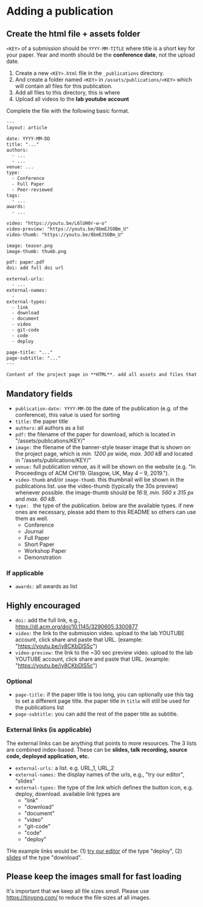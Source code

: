 # Adding a publication

## Create the html file + assets folder

`<KEY>` of a submission should be `YYYY-MM-TITLE` where title is a short key for your paper. Year and month should be the **conference date**, not the upload date.

1. Create a new `<KEY>.html` file in the `_publications` directory. 
2. And create a folder named `<KEY>` in `/assets/publications/<KEY>` which will contain all files for this publication.
3. Add all files to this directory, this is where
4. Upload all videos to the **lab youtube account**

Complete the file with the following basic format.

```html
---
layout: article

date: YYYY-MM-DD
title: "..."
authors:
  - ...
  - ...
venue: ...
type:
  - Conference
  - Full Paper
  - Peer-reviewed
tags: 
  - ...
awards:
  - ...

video: "https://youtu.be/L6lUH0r-w-o"
video-preview: "https://youtu.be/8bmEJSOBm_U"
video-thumb: "https://youtu.be/8bmEJSOBm_U"

image: teaser.png
image-thumb: thumb.png

pdf: paper.pdf
doi: add full doi url

external-urls: 
  - ...
external-names:
  - 
external-types:
  - link
  - download
  - document
  - video
  - git-code
  - code
  - deploy

page-title: "..."
page-subtitle: "..."
---

Content of the project page in **HTML**. add all assets and files that are used in the folder `/assets/publications/KEY` and refer only to the filenames. 

```

## Mandatory fields
- `publication-date: YYYY-MM-DD` the date of the publication (e.g. of the conference), this value is used for sorting
- `title:` the paper title
- `authors`: all authors as a list
- `pdf:` the filename of the paper for download, which is located in "/assets/publications/KEY/"
- `image:` the filename of the banner-style teaser image that is shown on the project page, which is *min. 1200 px* wide, *max. 300 kB* and located in "/assets/publications/KEY/"
- `venue:` full publication venue, as it will be shown on the website (e.g. "In Proceedings of ACM CHI’19. Glasgow, UK, May 4 – 9, 2019.").
- `video-thumb` and/or `image-thumb`. this thumbnail will be shown in the publications list. use the video-thumb (typically the 30s preview) whenever possible. the image-thumb should be *16:9, min. 560 x 315 px* and *max. 60 kB*.  
- `type: ` the type of the publication. below are the available types. if new ones are necessary, please add them to this README so others can use them as well.
  - Conference
  - Journal
  - Full Paper
  - Short Paper
  - Workshop Paper
  - Demonstration


### If applicable
- `awards:` all awards as list

## Highly encouraged
- `doi:` add the full link, e.g., https://dl.acm.org/doi/10.1145/3290605.3300877
- `video:` the link to the submission video. upload to the lab YOUTUBE account, click share and paste that URL.  (example: "https://youtu.be/iy8CKbDlS5c")
- `video-preview:` the link to the ~30 sec preview video. upload to the lab YOUTUBE account, click share and paste that URL.  (example: "https://youtu.be/iy8CKbDlS5c")


### Optional
- `page-title:` if the paper title is too long, you can optionally use this tag to set a different page title. the paper title in `title` will still be used for the publications list
- `page-subtitle:` you can add the rest of the paper title as subtitle.


### External links (is applicable)
The external links can be anything that points to more resources. The 3 lists are combined index-based. These can be **slides, talk recording, source code, deployed application, etc.**
- `external-urls:` a list. e.g. URL_1, URL_2
- `external-names:` the display names of the urls, e.g., "try our editor", "slides" 
- `external-types:` the type of the link which defines the button icon, e.g. deploy, download. available link types are 
  - "link"
  - "download"
  - "document"
  - "video"
  - "git-code"
  - "code"
  - "deploy"

THe example links would be: (1) [try our editor](URL_1) of the type "deploy", (2) [slides](URL_2) of the type "download".


## Please keep the images small for fast loading
It's important that we keep all file sizes *small*. Please use https://tinypng.com/ to reduce the file sizes af all images.
